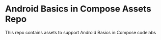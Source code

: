 # Android Basics in Compose Assets Repo
This repo contains assets to support Android Basics in Compose codelabs
